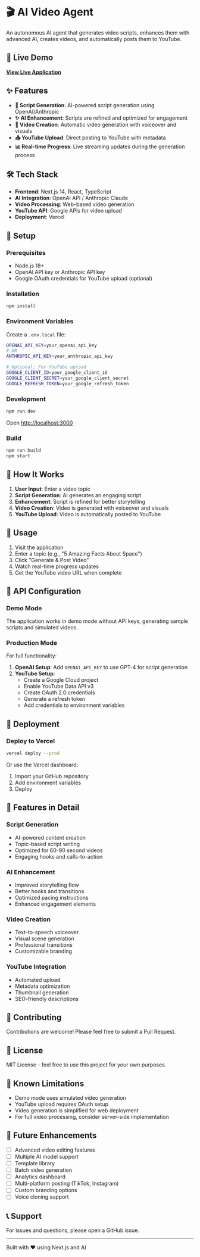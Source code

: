 # 🎬 AI Video Agent

An autonomous AI agent that generates video scripts, enhances them with advanced AI, creates videos, and automatically posts them to YouTube.

## 🚀 Live Demo

**[View Live Application](https://agentic-16b67388.vercel.app)**

## ✨ Features

- **📝 Script Generation**: AI-powered script generation using OpenAI/Anthropic
- **✨ AI Enhancement**: Scripts are refined and optimized for engagement
- **🎥 Video Creation**: Automatic video generation with voiceover and visuals
- **📤 YouTube Upload**: Direct posting to YouTube with metadata
- **📊 Real-time Progress**: Live streaming updates during the generation process

## 🛠️ Tech Stack

- **Frontend**: Next.js 14, React, TypeScript
- **AI Integration**: OpenAI API / Anthropic Claude
- **Video Processing**: Web-based video generation
- **YouTube API**: Google APIs for video upload
- **Deployment**: Vercel

## 🔧 Setup

### Prerequisites

- Node.js 18+
- OpenAI API key or Anthropic API key
- Google OAuth credentials for YouTube upload (optional)

### Installation

```bash
npm install
```

### Environment Variables

Create a `.env.local` file:

```bash
OPENAI_API_KEY=your_openai_api_key
# OR
ANTHROPIC_API_KEY=your_anthropic_api_key

# Optional: For YouTube upload
GOOGLE_CLIENT_ID=your_google_client_id
GOOGLE_CLIENT_SECRET=your_google_client_secret
GOOGLE_REFRESH_TOKEN=your_google_refresh_token
```

### Development

```bash
npm run dev
```

Open [http://localhost:3000](http://localhost:3000)

### Build

```bash
npm run build
npm start
```

## 📖 How It Works

1. **User Input**: Enter a video topic
2. **Script Generation**: AI generates an engaging script
3. **Enhancement**: Script is refined for better storytelling
4. **Video Creation**: Video is generated with voiceover and visuals
5. **YouTube Upload**: Video is automatically posted to YouTube

## 🎯 Usage

1. Visit the application
2. Enter a topic (e.g., "5 Amazing Facts About Space")
3. Click "Generate & Post Video"
4. Watch real-time progress updates
5. Get the YouTube video URL when complete

## 🔐 API Configuration

### Demo Mode

The application works in demo mode without API keys, generating sample scripts and simulated videos.

### Production Mode

For full functionality:

1. **OpenAI Setup**: Add `OPENAI_API_KEY` to use GPT-4 for script generation
2. **YouTube Setup**:
   - Create a Google Cloud project
   - Enable YouTube Data API v3
   - Create OAuth 2.0 credentials
   - Generate a refresh token
   - Add credentials to environment variables

## 🚀 Deployment

### Deploy to Vercel

```bash
vercel deploy --prod
```

Or use the Vercel dashboard:
1. Import your GitHub repository
2. Add environment variables
3. Deploy

## 📝 Features in Detail

### Script Generation
- AI-powered content creation
- Topic-based script writing
- Optimized for 60-90 second videos
- Engaging hooks and calls-to-action

### AI Enhancement
- Improved storytelling flow
- Better hooks and transitions
- Optimized pacing instructions
- Enhanced engagement elements

### Video Creation
- Text-to-speech voiceover
- Visual scene generation
- Professional transitions
- Customizable branding

### YouTube Integration
- Automated upload
- Metadata optimization
- Thumbnail generation
- SEO-friendly descriptions

## 🤝 Contributing

Contributions are welcome! Please feel free to submit a Pull Request.

## 📄 License

MIT License - feel free to use this project for your own purposes.

## 🐛 Known Limitations

- Demo mode uses simulated video generation
- YouTube upload requires OAuth setup
- Video generation is simplified for web deployment
- For full video processing, consider server-side implementation

## 🔮 Future Enhancements

- [ ] Advanced video editing features
- [ ] Multiple AI model support
- [ ] Template library
- [ ] Batch video generation
- [ ] Analytics dashboard
- [ ] Multi-platform posting (TikTok, Instagram)
- [ ] Custom branding options
- [ ] Voice cloning support

## 📞 Support

For issues and questions, please open a GitHub issue.

---

Built with ❤️ using Next.js and AI
